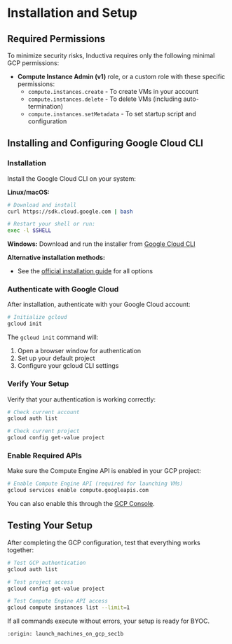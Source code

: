 # Installation and Setup

## Required Permissions

To minimize security risks, Inductiva requires only the following minimal GCP permissions:

- **Compute Instance Admin (v1)** role, or a custom role with these specific permissions:
  - `compute.instances.create` - To create VMs in your account
  - `compute.instances.delete` - To delete VMs (including auto-termination)
  - `compute.instances.setMetadata` - To set startup script and configuration


## Installing and Configuring Google Cloud CLI

### Installation

Install the Google Cloud CLI on your system:

**Linux/macOS:**
```bash
# Download and install
curl https://sdk.cloud.google.com | bash

# Restart your shell or run:
exec -l $SHELL
```

**Windows:**
Download and run the installer from [Google Cloud CLI](https://cloud.google.com/sdk/docs/install)

**Alternative installation methods:**
- See the [official installation guide](https://cloud.google.com/sdk/docs/install) for all options

### Authenticate with Google Cloud

After installation, authenticate with your Google Cloud account:

```bash
# Initialize gcloud
gcloud init
```

The `gcloud init` command will:
1. Open a browser window for authentication
2. Set up your default project
3. Configure your gcloud CLI settings

### Verify Your Setup

Verify that your authentication is working correctly:

```bash
# Check current account
gcloud auth list

# Check current project
gcloud config get-value project
```

### Enable Required APIs

Make sure the Compute Engine API is enabled in your GCP project:

```bash
# Enable Compute Engine API (required for launching VMs)
gcloud services enable compute.googleapis.com
```

You can also enable this through the [GCP Console](https://console.cloud.google.com/apis/library).

## Testing Your Setup

After completing the GCP configuration, test that everything works together:

```bash
# Test GCP authentication
gcloud auth list

# Test project access
gcloud config get-value project

# Test Compute Engine API access
gcloud compute instances list --limit=1
```

If all commands execute without errors, your setup is ready for BYOC.


```{banner_small}
:origin: launch_machines_on_gcp_sec1b
```
